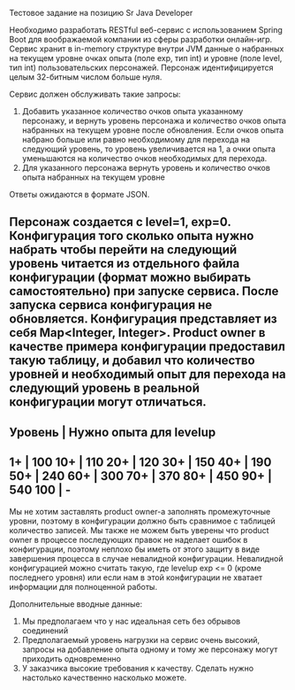 Тестовое задание на позицию Sr Java Developer

Необходимо разработать RESTful веб-сервис с использованием Spring Boot для воображаемой компании из сферы разработки онлайн-игр. 
Сервис хранит в in-memory структуре внутри JVM данные о набранных на текущем уровне очках опыта (поле exp, тип int) и уровне (поле level, тип int) пользовательских персонажей. Персонаж идентифицируется целым 32-битным числом больше нуля.

Сервис должен обслуживать такие запросы:
1. Добавить указанное количество очков опыта указанному персонажу, и вернуть уровень персонажа и количество очков опыта набранных на текущем уровне после обновления. Если очков опыта набрано больше или равно необходимому для перехода на следующий уровень, то уровень увеличивается на 1, а очки опыта уменьшаются на количество очков необходимых для перехода.
2. Для указанного персонажа вернуть уровень и количество очков опыта набранных на текущем уровне

Ответы ожидаются в формате JSON.

Персонаж создается с level=1, exp=0.
Конфигурация того сколько опыта нужно набрать чтобы перейти на следующий уровень читается из отдельного файла конфигурации (формат можно выбирать самостоятельно) при запуске сервиса. После запуска сервиса конфигурация не обновляется. Конфигурация представляет из себя Map<Integer, Integer>.
Product owner в качестве примера конфигурации предоставил такую таблицу, и добавил что количество уровней и необходимый опыт для перехода на следующий уровень в реальной конфигурации могут отличаться.
--------------------------------------
Уровень    | Нужно опыта для levelup
--------------------------------------
1+         |         100
10+        |         110
20+        |         120
30+        |         150
40+        |         190
50+        |         240
60+        |         300
70+        |         370
80+        |         450
90+        |         540
100        |          -
--------------------------------------
Мы не хотим заставлять product owner-а заполнять промежуточные уровни, поэтому в конфигурации должно быть сравнимое с таблицей количество записей.
Мы также не можем быть уверены что product owner в процессе последующих правок не наделает ошибок в конфигурации, поэтому неплохо бы иметь от этого защиту в виде завершения процесса в случае невалидной конфигурации.
Невалидной конфигурацией можно считать такую, где levelup exp <= 0 (кроме последнего уровня) или если нам в этой конфигурации не хватает информации для полноценной работы.

Дополнительные вводные данные:
1. Мы предполагаем что у нас идеальная сеть без обрывов соединений
2. Предполагаемый уровень нагрузки на сервис очень высокий, запросы на добавление 
опыта одному и тому же персонажу могут приходить одновременно
3. У заказчика высокие требования к качеству. Сделать нужно настолько качественно насколько можете.
